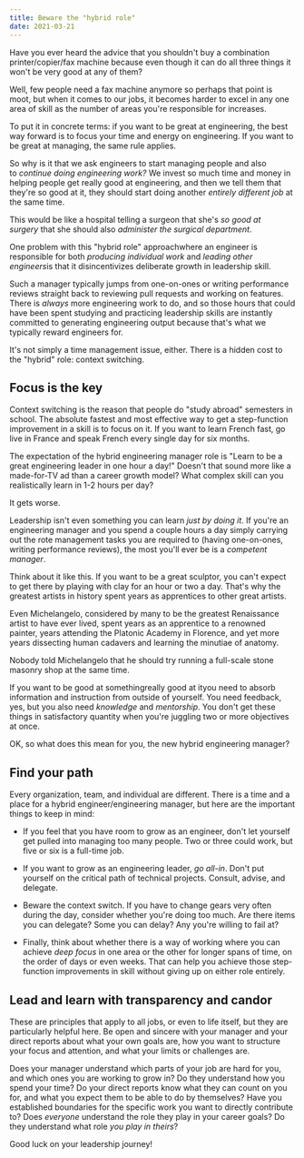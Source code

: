 ```yaml
---
title: Beware the "hybrid role"
date: 2021-03-21
---
```


Have you ever heard the advice that you shouldn't buy a combination
printer/copier/fax machine because even though it can do all three
things it won't be very good at any of them?

Well, few people need a fax machine anymore so perhaps that point is
moot, but when it comes to our jobs, it becomes harder to excel in any
one area of skill as the number of areas you're responsible for
increases.

To put it in concrete terms: if you want to be great at engineering, the
best way forward is to focus your time and energy on engineering. If you
want to be great at managing, the same rule applies.

So why is it that we ask engineers to start managing people and also
to *continue doing engineering work?* We invest so much time and money
in helping people get really good at engineering, and then we tell them
that they're so good at it, they should start doing another *entirely
different job* at the same time.

This would be like a hospital telling a surgeon that she's *so good at
surgery* that she should also *administer the surgical department*.

One problem with this "hybrid role" approachwhere an engineer is
responsible for both *producing individual work* and *leading other
engineers*is that it disincentivizes deliberate growth in leadership
skill.

Such a manager typically jumps from one-on-ones or writing performance
reviews straight back to reviewing pull requests and working on
features. There is *always* more engineering work to do, and so those
hours that could have been spent studying and practicing leadership
skills are instantly committed to generating engineering output because
that's what we typically reward engineers for.

It's not simply a time management issue, either. There is a hidden cost
to the "hybrid" role: context switching.

## Focus is the key

Context switching is the reason that people do "study abroad" semesters
in school. The absolute fastest and most effective way to get a
step-function improvement in a skill is to focus on it. If you want to
learn French fast, go live in France and speak French every single day
for six months.

The expectation of the hybrid engineering manager role is "Learn to be a
great engineering leader in one hour a day\!" Doesn't that sound more
like a made-for-TV ad than a career growth model? What complex skill can
you realistically learn in 1-2 hours per day?

It gets worse.

Leadership isn't even something you can learn *just by doing it*. If
you're an engineering manager and you spend a couple hours a day simply
carrying out the rote management tasks you are required to (having
one-on-ones, writing performance reviews), the most you'll ever be is
a *competent manager*.

Think about it like this. If you want to be a great sculptor, you can't
expect to get there by playing with clay for an hour or two a day.
That's why the greatest artists in history spent years as apprentices to
other great artists.

Even Michelangelo, considered by many to be the greatest Renaissance
artist to have ever lived, spent years as an apprentice to a renowned
painter, years attending the Platonic Academy in Florence, and yet more
years dissecting human cadavers and learning the minutiae of anatomy.

Nobody told Michelangelo that he should try running a full-scale stone
masonry shop at the same time.

If you want to be good at somethingreally good at ityou need to absorb
information and instruction from outside of yourself. You need feedback,
yes, but you also need *knowledge* and *mentorship*. You don't get these
things in satisfactory quantity when you're juggling two or more
objectives at once.

OK, so what does this mean for you, the new hybrid engineering manager?

## Find your path

Every organization, team, and individual are different. There is a time
and a place for a hybrid engineer/engineering manager, but here are the
important things to keep in mind:

  - If you feel that you have room to grow as an engineer, don't let
    yourself get pulled into managing too many people. Two or three
    could work, but five or six is a full-time job.

  - If you want to grow as an engineering leader, *go all-in*. Don't put
    yourself on the critical path of technical projects. Consult,
    advise, and delegate.

  - Beware the context switch. If you have to change gears very often
    during the day, consider whether you're doing too much. Are there
    items you can delegate? Some you can delay? Any you're willing to
    fail at?

  - Finally, think about whether there is a way of working where you can
    achieve *deep focus* in one area or the other for longer spans of
    time, on the order of days or even weeks. That can help you achieve
    those step-function improvements in skill without giving up on
    either role entirely.

## Lead and learn with transparency and candor

These are principles that apply to all jobs, or even to life itself, but
they are particularly helpful here. Be open and sincere with your
manager and your direct reports about what your own goals are, how you
want to structure your focus and attention, and what your limits or
challenges are.

Does your manager understand which parts of your job are hard for you,
and which ones you are working to grow in? Do they understand how you
spend your time? Do your direct reports know what they can count on you
for, and what you expect them to be able to do by themselves? Have you
established boundaries for the specific work you want to directly
contribute to? Does *everyone* understand the role they play in your
career goals? Do they understand what role *you play in theirs*?

Good luck on your leadership journey\!
